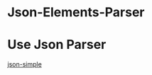 # Json-Elements-Parser

# Use Json Parser
  
[json-simple](https://github.com/fangyidong/json-simple)

